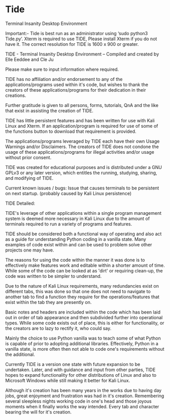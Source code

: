 # Tide
Terminal Insanity Desktop Environment

Important:-
Tide is best run as an administrator using ‘sudo python3 Tide.py’. 
Xterm is required to use TIDE, Please install Xterm if you do not have it.
The correct resolution for TIDE is 1600 x 900 or greater.

TIDE - Terminal Insanity Desktop Environment – Compiled and created by Elle Eeddee and Cle Ju

Please make sure to input information where required.

TIDE has no affiliation and/or endorsement to any of the applications/programs used within it's code, but wishes to thank the creators of these 
applications/programs for their dedication in their creations.

Further gratitude is given to all persons, forms, tutorials, QnA and the like that exist in assisting the creation of TIDE.

TIDE has little persistent features and has been written for use with Kali Linux and Xterm. If an application/program is required for use of 
some of the functions button to download that requirement is provided.

The applications/programs leveraged by TIDE each have their own Usage Warnings and/or Disclaimers. The creators of TIDE does not condone the 
usage of these applications/programs for illegal activities and/or usage without prior consent. 

TIDE was created for educational purposes and is distributed under a GNU GPLv3 or any later version, which entitles the running, studying, 
sharing, and modifying of TIDE.

Current known issues / bugs:
Issue that causes terminals to be persistent on next startup. (probably caused by Kali Linux persistence)


TIDE Detailed:

TIDE's leverage of other applications within a single program management system is deemed more necessary in Kali Linux due to the amount 
of terminals required to run a variety of programs and features.

TIDE should be considered both a functional way of operating and also act as a guide for understanding Python coding in a vanilla state. 
Many examples of code exist within and can be used to problem solve other projects one may have.

The reasons for using the code within the manner it was done is to effectively make features work and editable within a shorter amount of 
time. While some of the code can be looked at as 'dirt' or requiring clean-up, the code was written to be simpler to understand.

Due to the nature of Kali Linux requirements, many redundancies exist on different tabs, this was done so that one does not need to navigate 
to another tab to find a function they require for the operations/features that exist within the tab they are presently on. 

Basic notes and headers are included within the code which has been laid out in order of tab appearance and then subdivided further into 
operational types. While some code exists out of place, this is either for functionality, or the creators are to lazy to rectify it, who could say.

Mainly the choice to use Python vanilla was to teach some of what Python is capable of prior to adopting additional libraries. Effectively, 
Python in a vanilla state, is more often then not able to code one's requirements without the additional. 

Currently TIDE is a version one state with future expansion to be undertaken. Later, and with guidance and input from other parties, 
TIDE hopes to expand functionality for other distributions of Linux and also to Microsoft Windows while still making it better for Kali Linux.

Although it's creation has been many years in the works due to having day jobs, great enjoyment and frustration was had in it's creation. 
Remembering several sleepless nights working code in one's head and those joyous moments when it finally works the way intended. Every tab and 
character bearing the will for it's creation.
 
